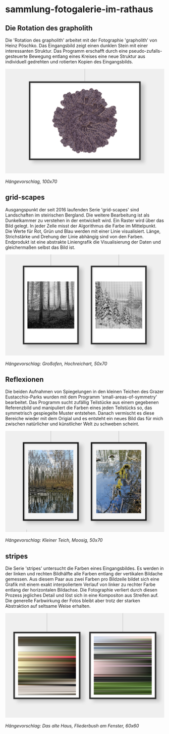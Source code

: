 # sammlung-fotogalerie-im-rathaus

## Die Rotation des grapholith

Die 'Rotation des grapholith' arbeitet mit der Fotographie 'grapholith' von Heinz Pöschko. Das Eingangsbild zeigt einen dunklen Stein mit einer interessanten Struktur. Das Programm erschafft durch eine pseudo-zufalls-gesteuerte Bewegung entlang eines Kreises eine neue Struktur aus individuell gedrehten und rotierten Kopien des Eingangsbilds.

![grapholith](mockups/grapholith-quer.png)

*Hängevorschlag, 100x70*


## grid-scapes

Ausgangspunkt der seit 2016 laufenden Serie 'grid-scapes' sind Landschaften im steirischen Bergland. Die weitere Bearbeitung ist als Dunkelkammer zu verstehen in der entwickelt wird. Ein Raster wird über das Bild gelegt. In jeder Zelle misst der Algorithmus die Farbe im Mittelpunkt. Die Werte für Rot, Grün und Blau werden mit einer Linie visualisiert. Länge, Strichstärke und Drehung der Linie abhängig sind von den Farben. Endprodukt ist eine abstrakte Liniengrafik die Visualisierung der Daten und gleichermaßen selbst das Bild ist.

![grid-scapes](mockups/grid-scapes.png)

*Hängevorschlag: Großofen, Hochreichart, 50x70*


## Reflexionen

Die beiden Aufnahmen von Spiegelungen in den kleinen Teichen des Grazer Eustacchio-Parks wurden mit dem Programm 'small-areas-of-symmetry' bearbeitet. Das Programm sucht zufällig Teilstücke aus einem gegebenen Referenzbild und manipuliert die Farben eines jeden Teilstücks so, das symmetrisch gespiegelte Muster entstehen. Danach vermischt es diese Bereiche wieder mit dem Origial und es entsteht ein neues Bild das für mich zwischen natürlicher und künstlicher Welt zu schweben scheint.

![reflections](mockups/reflections-eisteich.png)

*Hängevorschlag: Kleiner Teich, Moosig, 50x70*


## stripes

Die Serie 'stripes' untersucht die Farben eines Eingangsbildes. Es werden in der linken und rechten Bildhälfte alle Farben entlang der vertikalen Bildache gemessen. Aus diesem Paar aus zwei Farben pro Bildzeile bildet sich eine Grafik mit einem exakt interpoliertem Verlauf von linker zu rechter Farbe entlang der horizontalen Bildachse. Die Fotographie verliert durch diesen Prozess jegliches Detail und löst sich in eine Kompositon aus Streifen auf. Die generelle Farbwirkung der Fotos bleibt aber trotz der starken Abstraktion auf seltsame Weise erhalten.

![stripes](mockups/stripes.png)

*Hängevorschlag: Das alte Haus, Fliederbush am Fenster, 60x60*
